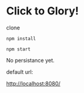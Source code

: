 Click to Glory!
===============

clone

`npm install`

`npm start`

No persistance yet.

default url:

[http://localhost:8080/](http://localhost:8080/)
